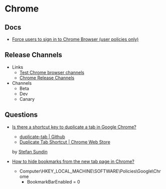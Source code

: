 # Chrome

## Docs

* [Force users to sign in to Chrome Browser (user policies only)](https://support.google.com/chrome/a/answer/7572556?hl=en)

## Release Channels

* Links
  * [Test Chrome browser channels](https://support.google.com/chrome/a/answer/9300510)
  * [Chrome Release Channels](https://www.chromium.org/getting-involved/dev-channel/)
* Channels
  * Beta
  * Dev
  * Canary

## Questions

* [Is there a shortcut key to duplicate a tab in Google Chrome?](https://superuser.com/q/284115/180163)

  * [duplicate-tab | Github](https://github.com/stefansundin/duplicate-tab)
  * [Duplicate Tab Shortcut | Chrome Web Store](https://chrome.google.com/webstore/detail/duplicate-tab-shortcut/klehggjefofgiajjfpoebdidnpjmljhb/related)

  by [Stefan Sundin](https://stefansundin.github.io/)

* [How to hide bookmarks from the new tab page in Chrome?](https://superuser.com/q/446424/180163)

  * Computer\HKEY_LOCAL_MACHINE\SOFTWARE\Policies\Google\Chrome
    * BookmarkBarEnabled = 0
